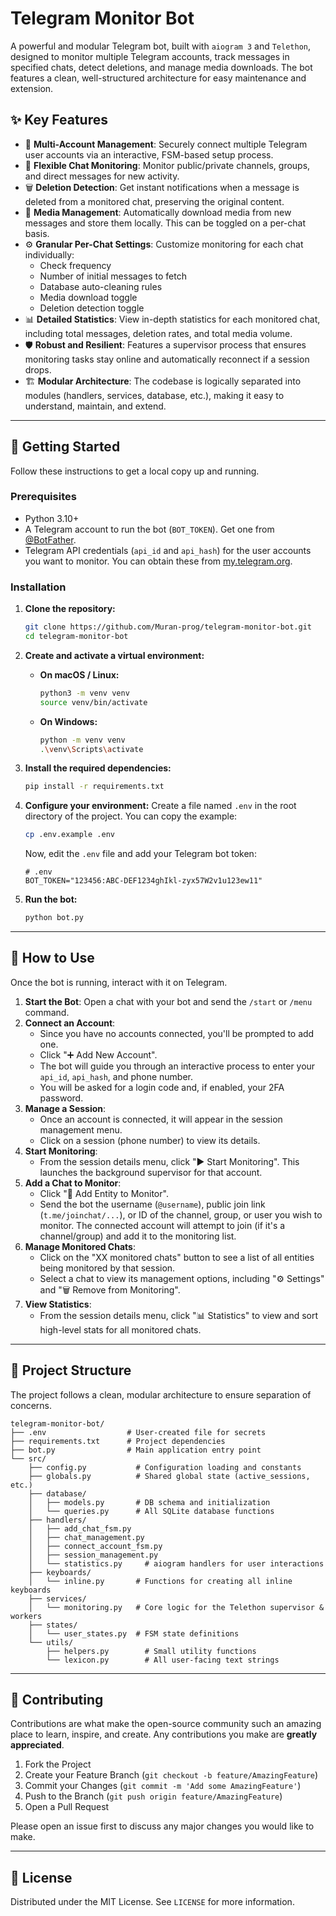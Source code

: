 # Telegram Monitor Bot

A powerful and modular Telegram bot, built with `aiogram 3` and `Telethon`, designed to monitor multiple Telegram accounts, track messages in specified chats, detect deletions, and manage media downloads. The bot features a clean, well-structured architecture for easy maintenance and extension.

## ✨ Key Features

-   👤 **Multi-Account Management**: Securely connect multiple Telegram user accounts via an interactive, FSM-based setup process.
-   📡 **Flexible Chat Monitoring**: Monitor public/private channels, groups, and direct messages for new activity.
-   🗑️ **Deletion Detection**: Get instant notifications when a message is deleted from a monitored chat, preserving the original content.
-   💾 **Media Management**: Automatically download media from new messages and store them locally. This can be toggled on a per-chat basis.
-   ⚙️ **Granular Per-Chat Settings**: Customize monitoring for each chat individually:
    -   Check frequency
    -   Number of initial messages to fetch
    -   Database auto-cleaning rules
    -   Media download toggle
    -   Deletion detection toggle
-   📊 **Detailed Statistics**: View in-depth statistics for each monitored chat, including total messages, deletion rates, and total media volume.
-   🛡️ **Robust and Resilient**: Features a supervisor process that ensures monitoring tasks stay online and automatically reconnect if a session drops.
-   🏗️ **Modular Architecture**: The codebase is logically separated into modules (handlers, services, database, etc.), making it easy to understand, maintain, and extend.

---

## 🚀 Getting Started

Follow these instructions to get a local copy up and running.

### Prerequisites

-   Python 3.10+
-   A Telegram account to run the bot (`BOT_TOKEN`). Get one from [@BotFather](https://t.me/BotFather).
-   Telegram API credentials (`api_id` and `api_hash`) for the user accounts you want to monitor. You can obtain these from [my.telegram.org](https://my.telegram.org).

### Installation

1.  **Clone the repository:**
    ```sh
    git clone https://github.com/Muran-prog/telegram-monitor-bot.git
    cd telegram-monitor-bot
    ```

2.  **Create and activate a virtual environment:**
    *   **On macOS / Linux:**
        ```sh
        python3 -m venv venv
        source venv/bin/activate
        ```
    *   **On Windows:**
        ```sh
        python -m venv venv
        .\venv\Scripts\activate
        ```

3.  **Install the required dependencies:**
    ```sh
    pip install -r requirements.txt
    ```

4.  **Configure your environment:**
    Create a file named `.env` in the root directory of the project. You can copy the example:
    ```sh
    cp .env.example .env
    ```
    Now, edit the `.env` file and add your Telegram bot token:
    ```env
    # .env
    BOT_TOKEN="123456:ABC-DEF1234ghIkl-zyx57W2v1u123ew11"
    ```

5.  **Run the bot:**
    ```sh
    python bot.py
    ```

---

## 🤖 How to Use

Once the bot is running, interact with it on Telegram.

1.  **Start the Bot**: Open a chat with your bot and send the `/start` or `/menu` command.
2.  **Connect an Account**:
    -   Since you have no accounts connected, you'll be prompted to add one.
    -   Click "➕ Add New Account".
    -   The bot will guide you through an interactive process to enter your `api_id`, `api_hash`, and phone number.
    -   You will be asked for a login code and, if enabled, your 2FA password.
3.  **Manage a Session**:
    -   Once an account is connected, it will appear in the session management menu.
    -   Click on a session (phone number) to view its details.
4.  **Start Monitoring**:
    -   From the session details menu, click "▶️ Start Monitoring". This launches the background supervisor for that account.
5.  **Add a Chat to Monitor**:
    -   Click "📡 Add Entity to Monitor".
    -   Send the bot the username (`@username`), public join link (`t.me/joinchat/...`), or ID of the channel, group, or user you wish to monitor. The connected account will attempt to join (if it's a channel/group) and add it to the monitoring list.
6.  **Manage Monitored Chats**:
    -   Click on the "XX monitored chats" button to see a list of all entities being monitored by that session.
    -   Select a chat to view its management options, including "⚙️ Settings" and "🗑️ Remove from Monitoring".
7.  **View Statistics**:
    -   From the session details menu, click "📊 Statistics" to view and sort high-level stats for all monitored chats.

---

## 📁 Project Structure

The project follows a clean, modular architecture to ensure separation of concerns.

```
telegram-monitor-bot/
├── .env                  # User-created file for secrets
├── requirements.txt      # Project dependencies
├── bot.py                # Main application entry point
└── src/
    ├── config.py           # Configuration loading and constants
    ├── globals.py          # Shared global state (active_sessions, etc.)
    ├── database/
    │   ├── models.py       # DB schema and initialization
    │   └── queries.py      # All SQLite database functions
    ├── handlers/
    │   ├── add_chat_fsm.py
    │   ├── chat_management.py
    │   ├── connect_account_fsm.py
    │   ├── session_management.py
    │   └── statistics.py     # aiogram handlers for user interactions
    ├── keyboards/
    │   └── inline.py       # Functions for creating all inline keyboards
    ├── services/
    │   └── monitoring.py   # Core logic for the Telethon supervisor & workers
    ├── states/
    │   └── user_states.py  # FSM state definitions
    └── utils/
        ├── helpers.py        # Small utility functions
        └── lexicon.py        # All user-facing text strings
```

---

## 🤝 Contributing

Contributions are what make the open-source community such an amazing place to learn, inspire, and create. Any contributions you make are **greatly appreciated**.

1.  Fork the Project
2.  Create your Feature Branch (`git checkout -b feature/AmazingFeature`)
3.  Commit your Changes (`git commit -m 'Add some AmazingFeature'`)
4.  Push to the Branch (`git push origin feature/AmazingFeature`)
5.  Open a Pull Request

Please open an issue first to discuss any major changes you would like to make.

---

## 📝 License

Distributed under the MIT License. See `LICENSE` for more information.
